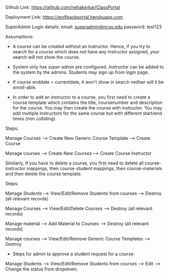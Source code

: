 Github Link: https://github.com/nehakerkar/ClassPortal

Deployment Link: https://wolfpackportal.herokuapp.com

SuperAdmin Login details: 
email: superadmin@ncsu.edu 
password: test123


Assumptions: 
* A course can be created without an instructor. Hence,
if you try to search for a course which does not have any instructor
assigned, your search will not show the course.

* System only has super admin pre configured. Instructor can be added to the system by the admins. Students may sign up from login page.

* If course enddate < currentdate, it won't show in search neither will it be enroll-able.

* In order to add an instructor to a course, you first need to create a course template which contains the title, coursenumber and description for the course. You may then create the course with instructor. You may add multiple instructors for the same course but with different start/end times (non colliding).

Steps:

Manage Courses --> Create New Generic Course Template --> Create Course

Manage courses --> Create New Courses --> Create Course Instructor

Similarly, If you have to delete a course, you first need to delete all course-instructor mappings, then course-student mappings, then course-materials and then delete the course template.

Steps:

Manage Students --> View/Edit/Remove Students from courses --> Destroy (all relevant records)

Manage Courses --> View/Edit/Delete Courses --> Destroy (all relevant records)

Manage material --> Add Material to Courses --> Destroy (all relevant records)

Manage courses --> View/Edit/Remove Generic Course Templates --> Destroy

* Steps for admin to approve a student request for a course:

Manage Students --> View/Edit/Remove Students from courses --> Edit --> Change the status from dropdown.
